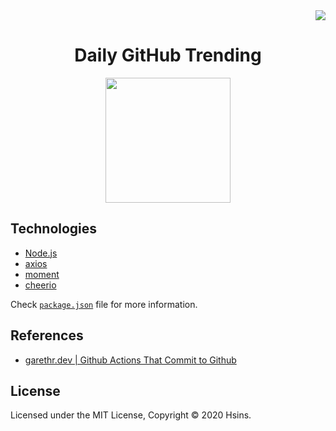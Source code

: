 <div align="right">
  <a href="https://github.com/Hsins/Daily-GitHub-Trending/blob/master/LICENSE" alt="License">
    <img src="https://img.shields.io/github/license/Hsins/Daily-GitHub-Trending.svg" />
  </a>
</div>

<div align="center">

# Daily GitHub Trending
  <img src="https://user-images.githubusercontent.com/26391143/72241638-47d2b280-3622-11ea-9b33-666966358dd3.png" height="200">
</div>

## Technologies

- [Node.js](https://nodejs.org/en/)
- [axios](https://github.com/axios/axios)
- [moment](https://momentjs.com/)
- [cheerio](https://github.com/cheeriojs/cheerio)

Check [`package.json`](https://github.com/Hsins/Daily-GitHub-Trending/blob/master/package.json) file for more information.

## References

- [garethr.dev | Github Actions That Commit to Github](https://garethr.dev/2019/09/github-actions-that-commit-to-github/)

## License

Licensed under the MIT License, Copyright © 2020 Hsins.
